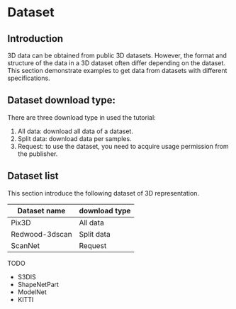 # Dataset
## Introduction
3D data can be obtained from public 3D datasets. However, the format and structure of the data in a 3D dataset often differ depending on the dataset. This section demonstrate examples to get data from datasets with different specifications.  

## Dataset download type:
There are three download type in used the tutorial:
1. All data: download all data of a dataset.
2. Split data: download data per samples.
3. Request: to use the dataset, you need to acquire usage permission from the publisher.

## Dataset list
This section introduce the following dataset of 3D representation.

|Dataset name|download type|
|-|-|
| Pix3D |All data |
| Redwood-3dscan | Split data |
| ScanNet | Request |

TODO
- S3DIS
- ShapeNetPart
- ModelNet
- KITTI
